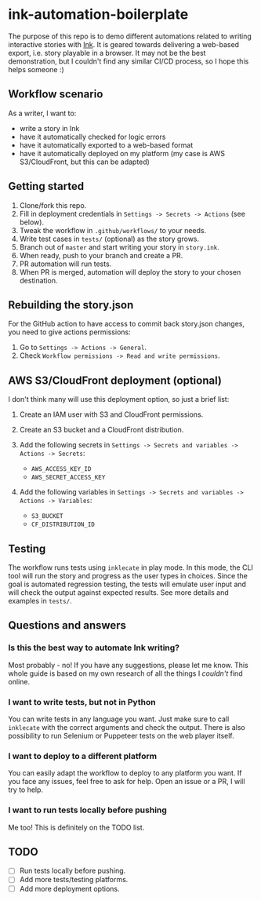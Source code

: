 # ink-automation-boilerplate

The purpose of this repo is to demo different automations related to writing interactive stories with [Ink](https://github.com/inkle/ink/).
It is geared towards delivering a web-based export, i.e. story playable in a browser.
It may not be the best demonstration, but I couldn't find any similar CI/CD process, so I hope this helps someone :)

## Workflow scenario

As a writer, I want to:

- write a story in Ink
- have it automatically checked for logic errors
- have it automatically exported to a web-based format
- have it automatically deployed on my platform (my case is AWS S3/CloudFront, but this can be adapted)

## Getting started

1. Clone/fork this repo.
2. Fill in deployment credentials in `Settings -> Secrets -> Actions` (see below).
3. Tweak the workflow in `.github/workflows/` to your needs.
4. Write test cases in `tests/` (optional) as the story grows.
5. Branch out of `master` and start writing your story in `story.ink`.
6. When ready, push to your branch and create a PR.
7. PR automation will run tests.
8. When PR is merged, automation will deploy the story to your chosen destination.

## Rebuilding the story.json

For the GitHub action to have access to commit back story.json changes, you need to give actions permissions:

1. Go to `Settings -> Actions -> General`.
2. Check `Workflow permissions -> Read and write permissions`.

## AWS S3/CloudFront deployment (optional)

I don't think many will use this deployment option, so just a brief list:

1. Create an IAM user with S3 and CloudFront permissions.
2. Create an S3 bucket and a CloudFront distribution.
3. Add the following secrets in `Settings -> Secrets and variables -> Actions -> Secrets`:

   - `AWS_ACCESS_KEY_ID`
   - `AWS_SECRET_ACCESS_KEY`

4. Add the following variables in `Settings -> Secrets and variables -> Actions -> Variables`:

   - `S3_BUCKET`
   - `CF_DISTRIBUTION_ID`

## Testing

The workflow runs tests using `inklecate` in play mode. In this mode, the CLI tool will run the story and progress as the user types in choices.
Since the goal is automated regression testing, the tests will emulate user input and will check the output against expected results.
See more details and examples in `tests/`.

## Questions and answers

### Is this the best way to automate Ink writing?

Most probably - no! If you have any suggestions, please let me know. This whole guide is based on my own research of all the things I *couldn't* find online.

### I want to write tests, but not in Python

You can write tests in any language you want. Just make sure to call `inklecate` with the correct arguments and check the output.
There is also possibility to run Selenium or Puppeteer tests on the web player itself.

### I want to deploy to a different platform

You can easily adapt the workflow to deploy to any platform you want. If you face any issues, feel free to ask for help. Open an issue or a PR, I will try to help.

### I want to run tests locally before pushing

Me too! This is definitely on the TODO list.

## TODO

- [ ] Run tests locally before pushing.
- [ ] Add more tests/testing platforms.
- [ ] Add more deployment options.
